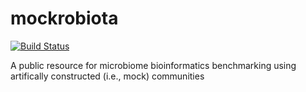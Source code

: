 # mockrobiota

[![Build Status](https://travis-ci.org/gregcaporaso/mockrobiota.svg?branch=master)](https://travis-ci.org/gregcaporaso/mockrobiota)

A public resource for microbiome bioinformatics benchmarking using artifically constructed (i.e., mock) communities
